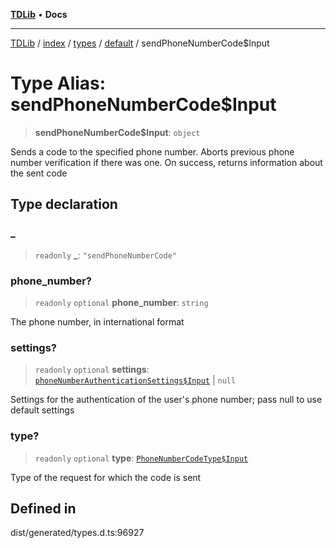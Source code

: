 [**TDLib**](../../../../../../README.md) • **Docs**

***

[TDLib](../../../../../../modules.md) / [index](../../../../../README.md) / [types](../../../README.md) / [default](../README.md) / sendPhoneNumberCode$Input

# Type Alias: sendPhoneNumberCode$Input

> **sendPhoneNumberCode$Input**: `object`

Sends a code to the specified phone number. Aborts previous phone number verification if there was one. On success, returns information about the sent code

## Type declaration

### \_

> `readonly` **\_**: `"sendPhoneNumberCode"`

### phone\_number?

> `readonly` `optional` **phone\_number**: `string`

The phone number, in international format

### settings?

> `readonly` `optional` **settings**: [`phoneNumberAuthenticationSettings$Input`](phoneNumberAuthenticationSettings$Input.md) \| `null`

Settings for the authentication of the user's phone number; pass null to use default settings

### type?

> `readonly` `optional` **type**: [`PhoneNumberCodeType$Input`](PhoneNumberCodeType$Input.md)

Type of the request for which the code is sent

## Defined in

dist/generated/types.d.ts:96927
